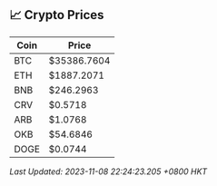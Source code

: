## 📈 Crypto Prices

| Coin | Price |
| ---- | ----- |
| BTC | $35386.7604 |
| ETH | $1887.2071 |
| BNB | $246.2963 |
| CRV | $0.5718 |
| ARB | $1.0768 |
| OKB | $54.6846 |
| DOGE | $0.0744 |

_Last Updated: 2023-11-08 22:24:23.205 +0800 HKT_